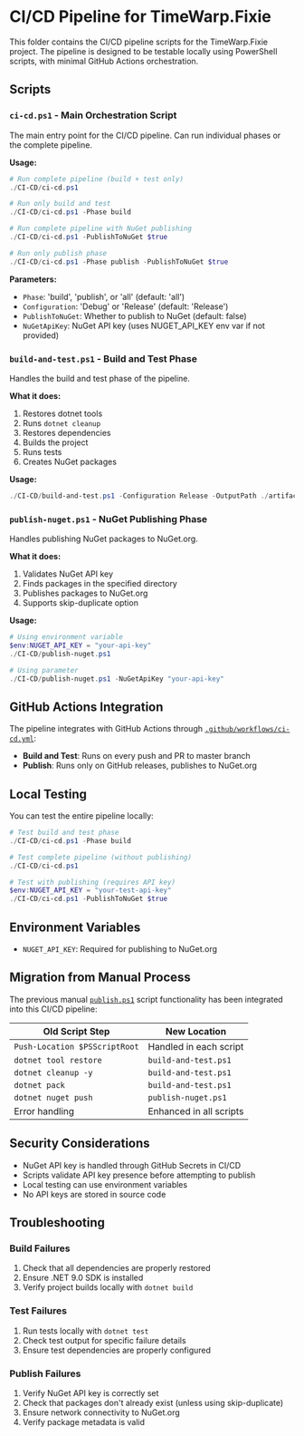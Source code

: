 # CI/CD Pipeline for TimeWarp.Fixie

This folder contains the CI/CD pipeline scripts for the TimeWarp.Fixie project. The pipeline is designed to be testable locally using PowerShell scripts, with minimal GitHub Actions orchestration.

## Scripts

### `ci-cd.ps1` - Main Orchestration Script
The main entry point for the CI/CD pipeline. Can run individual phases or the complete pipeline.

**Usage:**
```powershell
# Run complete pipeline (build + test only)
./CI-CD/ci-cd.ps1

# Run only build and test
./CI-CD/ci-cd.ps1 -Phase build

# Run complete pipeline with NuGet publishing
./CI-CD/ci-cd.ps1 -PublishToNuGet $true

# Run only publish phase
./CI-CD/ci-cd.ps1 -Phase publish -PublishToNuGet $true
```

**Parameters:**
- `Phase`: 'build', 'publish', or 'all' (default: 'all')
- `Configuration`: 'Debug' or 'Release' (default: 'Release')
- `PublishToNuGet`: Whether to publish to NuGet (default: false)
- `NuGetApiKey`: NuGet API key (uses NUGET_API_KEY env var if not provided)

### `build-and-test.ps1` - Build and Test Phase
Handles the build and test phase of the pipeline.

**What it does:**
1. Restores dotnet tools
2. Runs `dotnet cleanup`
3. Restores dependencies
4. Builds the project
5. Runs tests
6. Creates NuGet packages

**Usage:**
```powershell
./CI-CD/build-and-test.ps1 -Configuration Release -OutputPath ./artifacts
```

### `publish-nuget.ps1` - NuGet Publishing Phase
Handles publishing NuGet packages to NuGet.org.

**What it does:**
1. Validates NuGet API key
2. Finds packages in the specified directory
3. Publishes packages to NuGet.org
4. Supports skip-duplicate option

**Usage:**
```powershell
# Using environment variable
$env:NUGET_API_KEY = "your-api-key"
./CI-CD/publish-nuget.ps1

# Using parameter
./CI-CD/publish-nuget.ps1 -NuGetApiKey "your-api-key"
```

## GitHub Actions Integration

The pipeline integrates with GitHub Actions through [`.github/workflows/ci-cd.yml`](../.github/workflows/ci-cd.yml):

- **Build and Test**: Runs on every push and PR to master branch
- **Publish**: Runs only on GitHub releases, publishes to NuGet.org

## Local Testing

You can test the entire pipeline locally:

```powershell
# Test build and test phase
./CI-CD/ci-cd.ps1 -Phase build

# Test complete pipeline (without publishing)
./CI-CD/ci-cd.ps1

# Test with publishing (requires API key)
$env:NUGET_API_KEY = "your-test-api-key"
./CI-CD/ci-cd.ps1 -PublishToNuGet $true
```

## Environment Variables

- `NUGET_API_KEY`: Required for publishing to NuGet.org

## Migration from Manual Process

The previous manual [`publish.ps1`](../publish.ps1) script functionality has been integrated into this CI/CD pipeline:

| Old Script Step | New Location |
|----------------|--------------|
| `Push-Location $PSScriptRoot` | Handled in each script |
| `dotnet tool restore` | `build-and-test.ps1` |
| `dotnet cleanup -y` | `build-and-test.ps1` |
| `dotnet pack` | `build-and-test.ps1` |
| `dotnet nuget push` | `publish-nuget.ps1` |
| Error handling | Enhanced in all scripts |

## Security Considerations

- NuGet API key is handled through GitHub Secrets in CI/CD
- Scripts validate API key presence before attempting to publish
- Local testing can use environment variables
- No API keys are stored in source code

## Troubleshooting

### Build Failures
1. Check that all dependencies are properly restored
2. Ensure .NET 9.0 SDK is installed
3. Verify project builds locally with `dotnet build`

### Test Failures
1. Run tests locally with `dotnet test`
2. Check test output for specific failure details
3. Ensure test dependencies are properly configured

### Publish Failures
1. Verify NuGet API key is correctly set
2. Check that packages don't already exist (unless using skip-duplicate)
3. Ensure network connectivity to NuGet.org
4. Verify package metadata is valid
